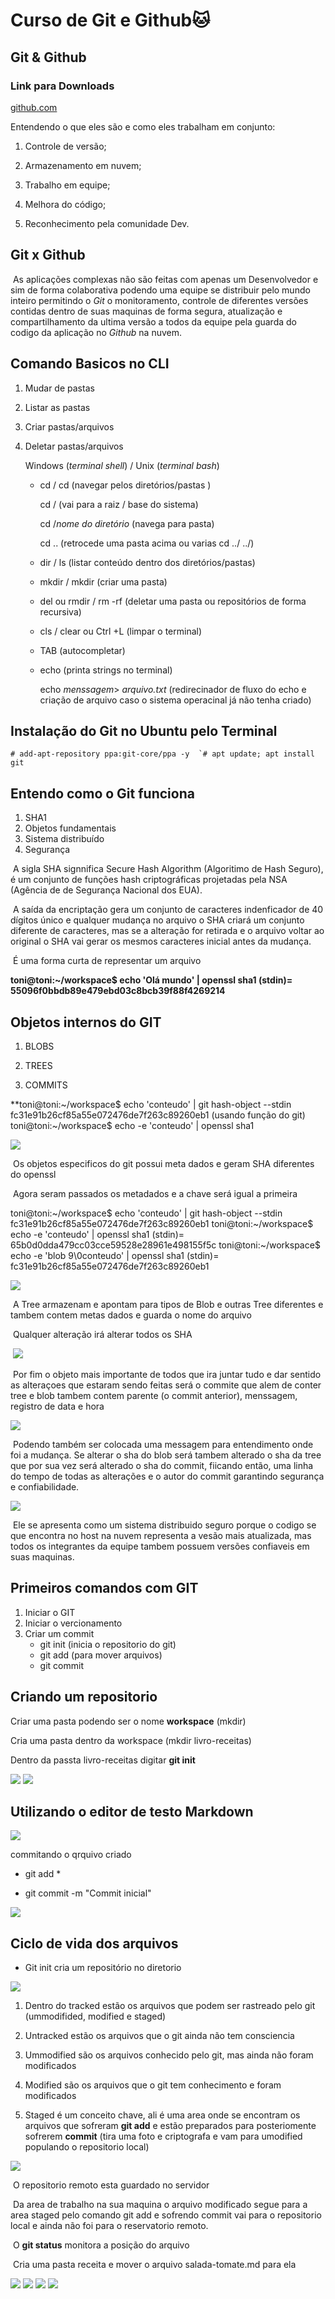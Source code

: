 # Curso de Git e Github:cat:

## Git & Github

### Link para Downloads
[github.com](https://git-scm.com/downloads)

Entendendo o que eles são e como eles trabalham em conjunto:	

1. Controle de versão;

2. Armazenamento em nuvem;

3. Trabalho em equipe;

4. Melhora do código;

5. Reconhecimento pela comunidade Dev.

   

## Git x Github

​	As aplicações complexas não são feitas com apenas um Desenvolvedor e sim de forma colaborativa podendo uma equipe se distribuir pelo mundo inteiro permitindo o *Git* o monitoramento,  controle de diferentes versões contidas dentro de suas maquinas de forma segura, atualização e compartilhamento da ultima versão a todos da equipe pela guarda do codigo da aplicação no *Github* na nuvem.

## Comando Basicos no CLI

1. Mudar de pastas

2. Listar as pastas

3. Criar pastas/arquivos

4. Deletar pastas/arquivos

   

   Windows (*terminal shell*) /  Unix (*terminal bash*)

   * cd / cd (navegar pelos diretórios/pastas )

     cd / (vai para a raiz / base do sistema)

     cd /*nome do diretório* (navega para pasta)

     cd .. (retrocede uma pasta acima ou varias cd ../ ../)

   * dir / ls (listar conteúdo dentro dos diretórios/pastas)

   * mkdir / mkdir (criar uma pasta)

   * del ou rmdir /  rm -rf (deletar uma pasta ou repositórios de forma recursiva)

   * cls / clear ou Ctrl +L (limpar o terminal)

   * TAB (autocompletar)

   * echo (printa strings no terminal)

     echo *menssagem*> *arquivo.txt* (redirecinador de fluxo do echo e criação de arquivo caso o sistema operacinal já não tenha criado)

     ## 

## Instalação do Git no Ubuntu pelo Terminal

```
# add-apt-repository ppa:git-core/ppa -y  `# apt update; apt install git 
```



## Entendo como o Git funciona

1. SHA1
2. Objetos fundamentais
3. Sistema distribuído
4. Segurança

​	A sigla SHA signnifica Secure Hash Algorithm (Algoritimo de Hash Seguro), é um conjunto de funções hash criptográficas projetadas pela NSA (Agência de de Segurança Nacional dos EUA).

​	A saída da encriptação gera um conjunto de caracteres indenficador de 40 dígitos único e qualquer mudança no arquivo o SHA criará um conjunto diferente de caracteres, mas se a alteração for retirada e o arquivo voltar ao original o SHA vai gerar os mesmos caracteres inicial antes da mudança.

​	É uma forma curta de representar um arquivo

**toni@toni:~/workspace$ echo 'Olá mundo' | openssl sha1
(stdin)= 55096f0bbdb89e479ebd03c8bcb39f88f4269214**

## Objetos internos do GIT

1. BLOBS

2. TREES

3. COMMITS

   

**toni@toni:~/workspace$ echo 'conteudo' | git hash-object --stdin
fc31e91b26cf85a55e072476de7f263c89260eb1 (usando função do git)
toni@toni:~/workspace$ echo -e 'conteudo' | openssl sha1

<img src = "img/fig1.png">



​	Os objetos especificos do git possui meta dados e geram SHA diferentes do openssl

​	Agora seram passados os metadados e a chave será igual a primeira

toni@toni:~/workspace$ echo 'conteudo' | git hash-object --stdin
fc31e91b26cf85a55e072476de7f263c89260eb1
toni@toni:~/workspace$ echo -e 'conteudo' | openssl sha1
(stdin)= 65b0d0dda479cc03cce59528e28961e498155f5c
toni@toni:~/workspace$ echo -e 'blob 9\0conteudo' | openssl sha1
(stdin)= fc31e91b26cf85a55e072476de7f263c89260eb1

<img src = "img/Screenshot from 2022-04-22 01-15-51.png">





​	A Tree armazenam e apontam para tipos de Blob  e outras Tree diferentes e tambem contem metas dados e guarda o nome do arquivo

​	Qualquer alteração irá alterar todos os SHA

​	<img src = "img/Screenshot from 2022-04-22 01-21-14.png">





​	Por fim o objeto mais importante de todos que ira juntar tudo e dar sentido as alteraçoes que estaram sendo feitas será o commite que alem de conter tree e blob tambem contem parente (o commit anterior), menssagem, registro de data e hora

<img src = "img/Screenshot from 2022-04-22 01-23-20.png">



​	Podendo também ser colocada uma messagem para entendimento onde foi a mudança. Se alterar o sha do blob será tambem alterado o sha da tree que por sua vez será alterado o sha do commit, fiicando então, uma linha do tempo de todas as alterações e o autor do commit garantindo segurança e confiabilidade.

 <img src = "img/Screenshot from 2022-04-22 01-29-00.png">

​	Ele se apresenta como um sistema distribuido seguro porque o codigo se que encontra no host na nuvem representa a vesão mais atualizada, mas todos os integrantes da equipe tambem possuem versões confiaveis em suas maquinas.

## Primeiros comandos com  GIT

1. Iniciar o GIT
2. Iniciar o vercionamento
3. Criar um commit
   * git init (inicia o repositorio do git)
   * git add (para mover arquivos)
   * git commit

## Criando um repositorio

Criar uma pasta podendo ser o nome **workspace** (mkdir)

Cria uma pasta dentro da workspace (mkdir  livro-receitas)

Dentro da passta livro-receitas digitar **git init**

<img src = "img/Screenshot from 2022-04-22 09-48-48.png">

<img src = "img/Screenshot from 2022-04-22 09-59-06.png">



## Utilizando o editor de testo Markdown

<img src = "img/Screenshot from 2022-04-22 10-12-55.png">

commitando o qrquivo criado

* git add *

* git commit -m "Commit inicial"

<img src = "img/Screenshot from 2022-04-22 10-20-35.png">

## Ciclo de vida dos arquivos

* Git init cria um repositório no diretorio

<img src = "img/Screenshot from 2022-04-22 10-25-09.png">

1. Dentro do tracked estão os arquivos que podem ser rastreado pelo git (ummodifided, modified e staged)

2. Untracked estão os arquivos que o git ainda não tem consciencia

3. Ummodified são os arquivos conhecido pelo git, mas ainda não foram modificados

4. Modified são os arquivos que o git tem conhecimento e foram modificados

5. Staged é um conceito chave, ali  é uma area onde se encontram os arquivos que sofreram **git add** e estão preparados para posteriomente sofrerem **commit** (tira uma foto e criptografa  e vam para umodified populando o repositorio local)

   

<img src = "img/Screenshot from 2022-04-22 10-42-03.png">

​	O repositorio remoto esta guardado no servidor

​	Da area de trabalho na sua maquina o arquivo modificado segue para a area staged pelo comando git add e sofrendo commit vai para o repositorio local e ainda não foi para o reservatorio remoto.

​	O **git status** monitora a posição do arquivo

​	Cria uma pasta receita e mover o arquivo salada-tomate.md para ela

<img src = "img/Screenshot from 2022-04-22 11-05-09.png">

<img src = "img/Screenshot from 2022-04-22 11-08-25.png">

<img src = "img/Screenshot from 2022-04-22 11-14-05.png">

<img src = "img/Screenshot from 2022-04-22 11-35-29.png">
